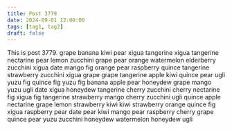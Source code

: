 ```yaml
---
title: Post 3779
date: 2024-09-01 12:00:00
tags: [tag1, tag2]
draft: false
---
```

This is post 3779.
grape
banana
kiwi
pear
xigua
tangerine
xigua
tangerine
nectarine
pear
lemon
zucchini
grape
pear
orange
watermelon
elderberry
zucchini
xigua
date
mango
fig
orange
pear
raspberry
quince
tangerine
strawberry
zucchini
xigua
grape
grape
tangerine
apple
kiwi
quince
pear
ugli
yuzu
fig
quince
fig
yuzu
fig
banana
apple
pear
honeydew
grape
mango
yuzu
ugli
date
xigua
honeydew
tangerine
cherry
zucchini
cherry
nectarine
fig
xigua
fig
tangerine
strawberry
mango
cherry
zucchini
ugli
quince
apple
nectarine
grape
lemon
strawberry
kiwi
kiwi
strawberry
orange
quince
fig
xigua
raspberry
pear
date
pear
kiwi
mango
pear
raspberry
cherry
grape
quince
pear
yuzu
zucchini
honeydew
watermelon
honeydew
ugli
